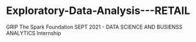 # Exploratory-Data-Analysis---RETAIL
GRIP The Spark Foundation SEPT 2021 - DATA SCIENCE AND BUSIENSS ANALYTICS Internship
